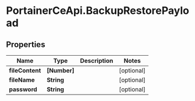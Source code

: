 # PortainerCeApi.BackupRestorePayload

## Properties
Name | Type | Description | Notes
------------ | ------------- | ------------- | -------------
**fileContent** | **[Number]** |  | [optional] 
**fileName** | **String** |  | [optional] 
**password** | **String** |  | [optional] 


